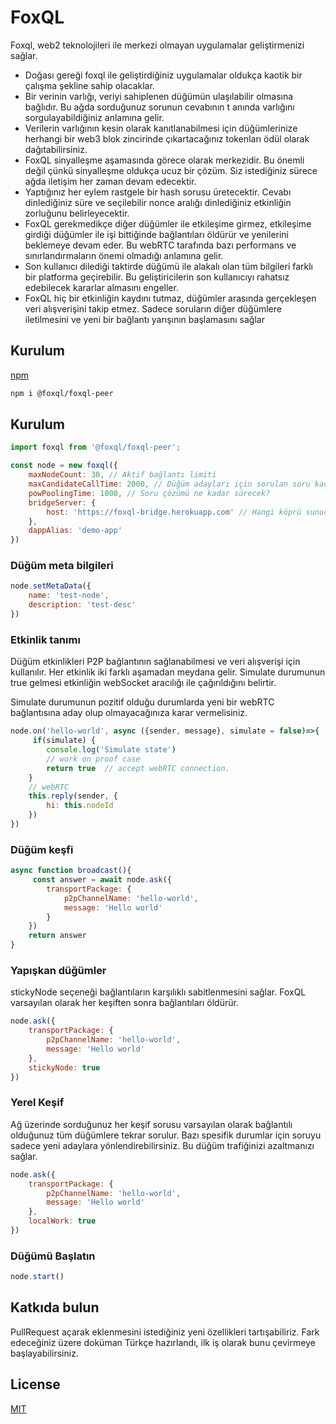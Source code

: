 # FoxQL

Foxql, web2 teknolojileri ile merkezi olmayan uygulamalar geliştirmenizi sağlar.

- Doğası gereği foxql ile geliştirdiğiniz uygulamalar oldukça kaotik bir çalışma şekline sahip olacaklar.
- Bir verinin varlığı, veriyi sahiplenen düğümün ulaşılabilir olmasına bağlıdır. Bu ağda sorduğunuz sorunun cevabının t anında varlığını sorgulayabildiğiniz anlamına gelir. 
- Verilerin varlığının kesin olarak kanıtlanabilmesi için düğümlerinize herhangi bir web3 blok zincirinde çıkartacağınız tokenları ödül olarak dağıtabilirsiniz.
- FoxQL sinyalleşme aşamasında görece olarak merkezidir. Bu önemli değil çünkü sinyalleşme oldukça ucuz bir çözüm. Siz istediğiniz sürece ağda iletişim her zaman devam edecektir.
- Yaptığınız her eylem rastgele bir hash sorusu üretecektir. Cevabı dinlediğiniz süre ve seçilebilir nonce aralığı dinlediğiniz etkinliğin zorluğunu belirleyecektir.
- FoxQL gerekmedikçe diğer düğümler ile etkileşime girmez, etkileşime girdiği düğümler ile işi bittiğinde bağlantıları öldürür ve yenilerini beklemeye devam eder. Bu webRTC tarafında bazı performans ve sınırlandırmaların önemi olmadığı anlamına gelir.
- Son kullanıcı dilediği taktirde düğümü ile alakalı olan tüm bilgileri farklı bir platforma geçirebilir. Bu geliştiricilerin son kullanıcıyı rahatsız edebilecek kararlar almasını engeller.
- FoxQL hiç bir etkinliğin kaydını tutmaz, düğümler arasında gerçekleşen veri alışverişini takip etmez. Sadece soruların diğer düğümlere iletilmesini ve yeni bir bağlantı yarışının başlamasını sağlar

## Kurulum
[npm](https://www.npmjs.com)

```bash
npm i @foxql/foxql-peer
```

## Kurulum

```javascript
import foxql from '@foxql/foxql-peer';

const node = new foxql({
    maxNodeCount: 30, // Aktif bağlantı limiti
    maxCandidateCallTime: 2000, // Düğüm adayları için sorulan soru kaç milisaniye dinlenmeli?
    powPoolingTime: 1000, // Soru çözümü ne kadar sürecek?
    bridgeServer: {
        host: 'https://foxql-bridge.herokuapp.com' // Hangi köprü sunucusunu kullanmak istiyorsun?
    },
    dappAlias: 'demo-app'
})


```

### Düğüm meta bilgileri
```javascript
node.setMetaData({
    name: 'test-node',
    description: 'test-desc'
})
```

### Etkinlik tanımı
Düğüm etkinlikleri P2P bağlantının sağlanabilmesi ve veri alışverişi için kullanılır. Her etkinlik iki farklı aşamadan meydana gelir. Simulate durumunun true gelmesi etkinliğin webSocket aracılığı ile çağırıldığını belirtir.

Simulate durumunun pozitif olduğu durumlarda yeni bir webRTC bağlantısına aday olup olmayacağınıza karar vermelisiniz.

```javascript
node.on('hello-world', async ({sender, message}, simulate = false)=>{
	 if(simulate) { 
        console.log('Simulate state')
        // work on proof case
        return true  // accept webRTC connection.
    }
    // webRTC 
    this.reply(sender, {
        hi: this.nodeId
    })
})
```

### Düğüm keşfi
```javascript
async function broadcast(){
	 const answer = await node.ask({
        transportPackage: {
            p2pChannelName: 'hello-world',
            message: 'Hello world'
        }
    })
	return answer
}
```
### Yapışkan düğümler
stickyNode seçeneği bağlantıların karşılıklı sabitlenmesini sağlar. FoxQL varsayılan olarak her keşiften sonra bağlantıları öldürür.
```javascript
node.ask({
	transportPackage: {
		p2pChannelName: 'hello-world',
		message: 'Hello world'
	},
	stickyNode: true
})
```

### Yerel Keşif
Ağ üzerinde sorduğunuz her keşif sorusu varsayılan olarak bağlantılı olduğunuz tüm düğümlere tekrar sorulur. Bazı spesifik durumlar için soruyu sadece yeni adaylara yönlendirebilirsiniz. Bu düğüm trafiğinizi azaltmanızı sağlar.
```javascript
node.ask({
	transportPackage: {
		p2pChannelName: 'hello-world',
		message: 'Hello world'
	},
	localWork: true
})
```

### Düğümü Başlatın
```javascript
node.start()
```

## Katkıda bulun
PullRequest açarak eklenmesini istediğiniz yeni özellikleri tartışabiliriz. Fark edeceğiniz üzere doküman Türkçe hazırlandı, ilk iş olarak bunu çevirmeye başlayabilirsiniz.

## License
[MIT](https://github.com/foxql/peer/blob/main/LICENSE)